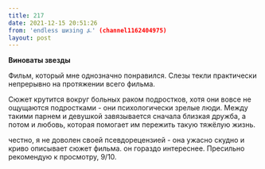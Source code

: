 ```yaml
---
title: 217
date: 2021-12-15 20:51:26
from: 'endless шизing ⍼' (channel1162404975)
layout: post
---
```


**Виноваты звезды**

Фильм, который мне однозначно понравился. Слезы текли практически непрерывно на протяжении всего фильма.

Сюжет крутится вокруг больных раком подростков, хотя они вовсе не ощущаются подростками - они психологически зрелые люди. Между такими парнем и девушкой завязывается сначала близкая дружба, а потом и любовь, которая помогает им пережить такую тяжёлую жизнь.

честно, я не доволен своей псевдорецензией - она ужасно скудно и криво описывает сюжет фильма. он гораздо интереснее.
Пресильно рекомендую к просмотру, 9/10.

